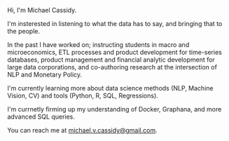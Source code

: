Hi, I'm Michael Cassidy.

I'm insterested in listening to what the data has to say, and bringing that to the people. 

In the past I have worked on; instructing students in macro and microeconomics, ETL processes and product development for time-series databases, product management and financial analytic development for large data corporations, and co-authoring research at the intersection of NLP and Monetary Policy.

I'm currently learning more about data science methods (NLP, Machine Vision, CV) and tools (Python, R, SQL, Regressions).

I'm currnetly firming up my understanding of Docker, Graphana, and more advanced SQL queries.

You can reach me at michael.v.cassidy@gmail.com.
